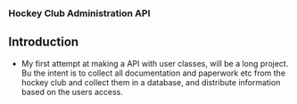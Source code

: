 ### Hockey Club Administration API

## Introduction
- My first attempt at making a API with user classes, will be a long project. Bu the intent is to collect all documentation and paperwork etc from the hockey club and collect them in a database, and distribute information based on the users access.